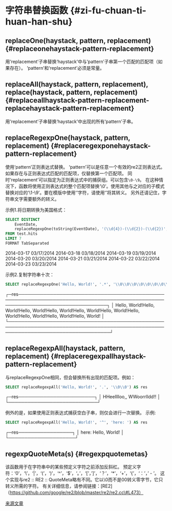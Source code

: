 # 字符串替换函数 {#zi-fu-chuan-ti-huan-han-shu}

## replaceOne(haystack, pattern, replacement) {#replaceonehaystack-pattern-replacement}

用‘replacement’子串替换‘haystack’中与‘pattern’子串第一个匹配的匹配项（如果存在）。
‘pattern’和‘replacement’必须是常量。

## replaceAll(haystack, pattern, replacement), replace(haystack, pattern, replacement) {#replaceallhaystack-pattern-replacement-replacehaystack-pattern-replacement}

用‘replacement’子串替换‘haystack’中出现的所有‘pattern’子串。

## replaceRegexpOne(haystack, pattern, replacement) {#replaceregexponehaystack-pattern-replacement}

使用‘pattern’正则表达式替换。 ‘pattern’可以是任意一个有效的re2正则表达式。
如果存在与正则表达式匹配的匹配项，仅替换第一个匹配项。
同时‘replacement’可以指定为正则表达式中的捕获组。可以包含`\0-\9`。
在这种情况下，函数将使用正则表达式的整个匹配项替换‘\\0’。使用其他与之对应的子模式替换对应的‘\\1-\\9’。要在模版中使用‘’字符，请使用‘’将其转义。
另外还请记住，字符串文字需要额外的转义。

示例1.将日期转换为美国格式：

``` sql
SELECT DISTINCT
    EventDate,
    replaceRegexpOne(toString(EventDate), '(\\d{4})-(\\d{2})-(\\d{2})', '\\2/\\3/\\1') AS res
FROM test.hits
LIMIT 7
FORMAT TabSeparated
```

  2014-03-17      03/17/2014
  2014-03-18      03/18/2014
  2014-03-19      03/19/2014
  2014-03-20      03/20/2014
  2014-03-21      03/21/2014
  2014-03-22      03/22/2014
  2014-03-23      03/23/2014

示例2.复制字符串十次：

``` sql
SELECT replaceRegexpOne('Hello, World!', '.*', '\\0\\0\\0\\0\\0\\0\\0\\0\\0\\0') AS res
```

  ┌─res────────────────────────────────────────────────────────────────────────────────────────────────────────────────────────────────┐
  │ Hello, World!Hello, World!Hello, World!Hello, World!Hello, World!Hello, World!Hello, World!Hello, World!Hello, World!Hello, World! │
  └────────────────────────────────────────────────────────────────────────────────────────────────────────────────────────────────────┘

## replaceRegexpAll(haystack, pattern, replacement) {#replaceregexpallhaystack-pattern-replacement}

与replaceRegexpOne相同，但会替换所有出现的匹配项。例如：

``` sql
SELECT replaceRegexpAll('Hello, World!', '.', '\\0\\0') AS res
```

  ┌─res────────────────────────┐
  │ HHeelllloo,,  WWoorrlldd!! │
  └────────────────────────────┘

例外的是，如果使用正则表达式捕获空白子串，则仅会进行一次替换。
示例:

``` sql
SELECT replaceRegexpAll('Hello, World!', '^', 'here: ') AS res
```

  ┌─res─────────────────┐
  │ here: Hello, World! │
  └─────────────────────┘

## regexpQuoteMeta(s) {#regexpquotemetas}

该函数用于在字符串中的某些预定义字符之前添加反斜杠。
预定义字符：‘0’，‘\\’，‘\|’，‘(’，‘)’，‘^’，‘$’，‘。’，‘\[’，’\]’，‘？’，‘\*’，‘+’，‘{’，‘：’，’ - ’。
这个实现与re2 :: RE2 :: QuoteMeta略有不同。它以\\0而不是00转义零字节，它只转义所需的字符。
有关详细信息，请参阅链接：\[RE2\]（https://github.com/google/re2/blob/master/re2/re2.cc\#L473）

[来源文章](https://clickhouse.tech/docs/en/query_language/functions/string_replace_functions/) <!--hide-->
